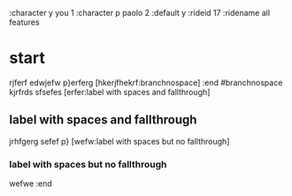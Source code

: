 :character y you 1
:character p paolo 2
:default y
:rideid 17
:ridename all features

# start
rjferf
edwjefw
p}erferg [hkerjfhekrf:branchnospace]
:end
#branchnospace
kjrfrds
sfsefes
[erfer:label with spaces and fallthrough]
## label with spaces and fallthrough
jrhfgerg
sefef
p} [wefw:label with spaces but no fallthrough]
### label with spaces but no fallthrough
wefwe
:end